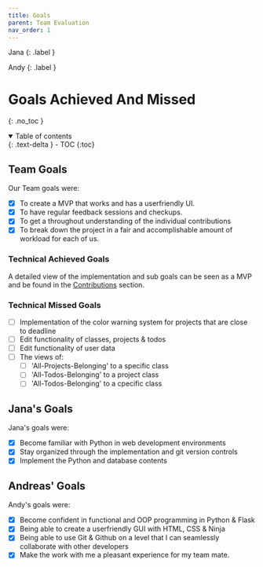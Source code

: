 ```yaml
---
title: Goals
parent: Team Evaluation
nav_order: 1
---
```


Jana
{: .label }

Andy
{: .label }

# Goals Achieved And Missed
{: .no_toc }

<details open markdown="block">
  <summary>
    Table of contents
  </summary>
  {: .text-delta }
- TOC
{:toc}
</details>

## Team Goals

Our Team goals were:
- [x] To create a MVP that works and has a userfriendly UI.
- [x] To have regular feedback sessions and checkups.
- [x] To get a throughout understanding of the individual contributions
- [x] To break down the project in a fair and accomplishable amount of workload for each of us.

### Technical Achieved Goals

A detailed view of the implementation and sub goals can be seen as a MVP and be found in the [Contributions](https://andrej-moor.github.io/sTudoo/team-eval/contributions.html) section.

### Technical Missed Goals

- [ ] Implementation of the color warning system for projects that are close to deadline
- [ ] Edit functionality of classes, projects & todos
- [ ] Edit functionality of user data
- [ ] The views of:
  - [ ] 'All-Projects-Belonging' to a specific class
  - [ ] 'All-Todos-Belonging' to a project class
  - [ ] 'All-Todos-Belonging' to a cpecific class

## Jana's Goals

Jana's goals were:
- [x] Become familiar with Python in web development environments
- [x] Stay organized through the implementation and git version controls
- [x] Implement the Python and database contents

## Andreas' Goals
Andy's goals were:
- [x] Become confident in functional and OOP programming in Python & Flask
- [x] Being able to create a userfriendly GUI with HTML, CSS & Ninja
- [x]  Being able to use Git & Github on a level that I can seamlessly collaborate with other developers
- [x] Make the work with me a pleasant experience for my team mate.
